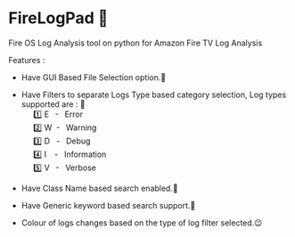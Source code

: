 # FireLogPad :dart:
Fire OS Log Analysis tool on python for Amazon Fire TV Log Analysis

Features :

* Have GUI Based File Selection option.:file_folder:

* Have Filters to separate Logs Type based category selection, Log types supported are : :vertical_traffic_light:
    </br>&ensp;&ensp;&ensp;:one: E &ensp;- &ensp;Error
    </br>&ensp;&ensp;&ensp;:two: W &nbsp;- &ensp;Warning
    </br>&ensp;&ensp;&ensp;:three: D &nbsp;&nbsp;- &ensp;Debug
    </br>&ensp;&ensp;&ensp;:four: I &ensp;&nbsp;- &ensp;Information
    </br>&ensp;&ensp;&ensp;:five: V &ensp;- &ensp;Verbose
    
* Have Class Name based search enabled.:mega:

* Have Generic keyword based search support.:microscope:

* Colour of logs changes based on the type of log filter selected.:wink:
